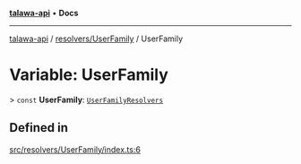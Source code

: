 [**talawa-api**](../../../README.md) • **Docs**

***

[talawa-api](../../../modules.md) / [resolvers/UserFamily](../README.md) / UserFamily

# Variable: UserFamily

\> `const` **UserFamily**: [`UserFamilyResolvers`](../../../types/generatedGraphQLTypes/type-aliases/UserFamilyResolvers.md)

## Defined in

[src/resolvers/UserFamily/index.ts:6](https://github.com/PalisadoesFoundation/talawa-api/blob/7fc9f13527dc6ead651f268e58527dcc279b95bc/src/resolvers/UserFamily/index.ts#L6)
